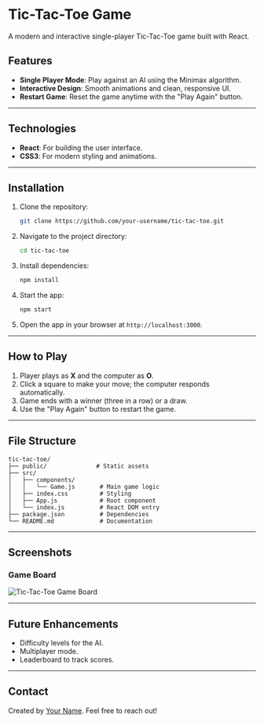 
# Tic-Tac-Toe Game

A modern and interactive single-player Tic-Tac-Toe game built with React.

## Features
- **Single Player Mode**: Play against an AI using the Minimax algorithm.
- **Interactive Design**: Smooth animations and clean, responsive UI.
- **Restart Game**: Reset the game anytime with the "Play Again" button.

---

## Technologies
- **React**: For building the user interface.
- **CSS3**: For modern styling and animations.

---

## Installation

1. Clone the repository:
   ```bash
   git clone https://github.com/your-username/tic-tac-toe.git
   ```
2. Navigate to the project directory:
   ```bash
   cd tic-tac-toe
   ```
3. Install dependencies:
   ```bash
   npm install
   ```
4. Start the app:
   ```bash
   npm start
   ```
5. Open the app in your browser at `http://localhost:3000`.

---

## How to Play

1. Player plays as **X** and the computer as **O**.
2. Click a square to make your move; the computer responds automatically.
3. Game ends with a winner (three in a row) or a draw.
4. Use the "Play Again" button to restart the game.

---

## File Structure

```
tic-tac-toe/
├── public/              # Static assets
├── src/
│   ├── components/
│   │   └── Game.js       # Main game logic
│   ├── index.css         # Styling
│   ├── App.js            # Root component
│   └── index.js          # React DOM entry
├── package.json          # Dependencies
└── README.md             # Documentation
```

---

## Screenshots

### Game Board
![Tic-Tac-Toe Game Board](https://via.placeholder.com/800x400?text=Game+Board+Screenshot)

---

## Future Enhancements
- Difficulty levels for the AI.
- Multiplayer mode.
- Leaderboard to track scores.

---

## Contact
Created by [Your Name](https://github.com/your-username). Feel free to reach out!
